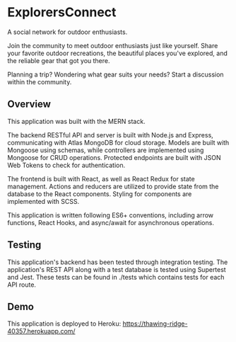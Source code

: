 # ExplorersConnect
A social network for outdoor enthusiasts. 

Join the community to meet outdoor enthusiasts just like yourself.
Share your favorite outdoor recreations, the beautiful places you've explored, and the reliable gear that got you there.

Planning a trip? Wondering what gear suits your needs? Start a discussion within the community.

## Overview
This application was built with the MERN stack.

The backend RESTful API and server is built with Node.js and Express, communicating with Atlas MongoDB for cloud storage. Models are built with Mongoose using schemas, while controllers are implemented using Mongoose for CRUD operations. Protected endpoints are built with JSON Web Tokens to check for authentication.

The frontend is built with React, as well as React Redux for state management. Actions and reducers are utilized to provide state from the database to the React components. Styling for components are implemented with SCSS. 

This application is written following ES6+ conventions, including arrow functions, React Hooks, and async/await for asynchronous operations.

## Testing
This application's backend has been tested through integration testing. The application's REST API along with a test database is tested using Supertest and Jest. These tests can be found in ./tests which contains tests for each API route.

## Demo
This application is deployed to Heroku:
https://thawing-ridge-40357.herokuapp.com/







